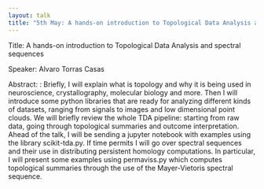 ```yaml
---
layout: talk
title: "5th May: A hands-on introduction to Topological Data Analysis and spectral sequences"
---
```



Title: A hands-on introduction to Topological Data Analysis and spectral sequences

Speaker: Alvaro Torras Casas

Abstract: : Briefly, I will explain what is topology and why it is being used in neuroscience, crystallography, molecular biology and more. Then I will introduce some python libraries that are ready for analyzing different kinds of datasets, ranging from signals to images and low dimensional point clouds. We will briefly review the whole TDA pipeline: starting from raw data, going through topological summaries and outcome interpretation. Ahead of the talk, I will be sending a jupyter notebook with examples using the library scikit-tda.py. If time permits I will go over spectral sequences and their use in distributing persistent homology computations. In particular, I will present some examples using permaviss.py which computes topological summaries through the use of the Mayer-Vietoris spectral sequence.
